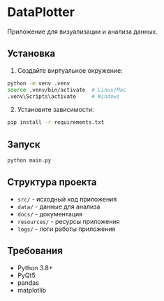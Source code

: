 # DataPlotter

Приложение для визуализации и анализа данных.

## Установка

1. Создайте виртуальное окружение:
```bash
python -m venv .venv
source .venv/bin/activate  # Linux/Mac
.venv\Scripts\activate     # Windows
```

2. Установите зависимости:
```bash
pip install -r requirements.txt
```

## Запуск

```bash
python main.py
```

## Структура проекта

- `src/` - исходный код приложения
- `data/` - данные для анализа
- `docs/` - документация
- `resources/` - ресурсы приложения
- `logs/` - логи работы приложения

## Требования

- Python 3.8+
- PyQt5
- pandas
- matplotlib 